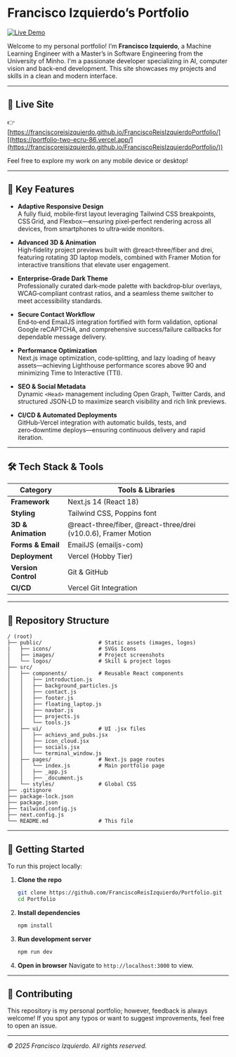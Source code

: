 # Francisco Izquierdo’s Portfolio

[![Live Demo](https://img.shields.io/badge/demo-online-blue)](https://portfolio-two-ecru-86.vercel.app/)

Welcome to my personal portfolio! I’m **Francisco Izquierdo**, a Machine Learning Engineer with a Master’s in Software Engineering from the University of Minho. I'm a passionate developer specializing in AI, computer vision and back-end development. This site showcases my projects and skills in a clean and modern interface.

---

## 📍 Live Site

👉 [https://franciscoreisizquierdo.github.io/FranciscoReisIzquierdoPortfolio/][(https://portfolio-two-ecru-86.vercel.app/](https://franciscoreisizquierdo.github.io/FranciscoReisIzquierdoPortfolio/))

Feel free to explore my work on any mobile device or desktop!

---

## 🚀 Key Features

* **Adaptive Responsive Design**  
  A fully fluid, mobile‑first layout leveraging Tailwind CSS breakpoints, CSS Grid, and Flexbox—ensuring pixel‑perfect rendering across all devices, from smartphones to ultra‑wide monitors.

* **Advanced 3D & Animation**  
  High‑fidelity project previews built with @react‑three/fiber and drei, featuring rotating 3D laptop models, combined with Framer Motion for interactive transitions that elevate user engagement.

* **Enterprise‑Grade Dark Theme**  
  Professionally curated dark‑mode palette with backdrop‑blur overlays, WCAG‑compliant contrast ratios, and a seamless theme switcher to meet accessibility standards.

* **Secure Contact Workflow**  
  End‑to‑end EmailJS integration fortified with form validation, optional Google reCAPTCHA, and comprehensive success/failure callbacks for dependable message delivery.

* **Performance Optimization**  
  Next.js image optimization, code‑splitting, and lazy loading of heavy assets—achieving Lighthouse performance scores above 90 and minimizing Time to Interactive (TTI).

* **SEO & Social Metadata**  
  Dynamic `<Head>` management including Open Graph, Twitter Cards, and structured JSON‑LD to maximize search visibility and rich link previews.

* **CI/CD & Automated Deployments**  
  GitHub‑Vercel integration with automatic builds, tests, and zero‑downtime deploys—ensuring continuous delivery and rapid iteration.

---

## 🛠️ Tech Stack & Tools

| Category            | Tools & Libraries                                              |
| ------------------- | -------------------------------------------------------------- |
| **Framework**       | Next.js 14 (React 18)                                          |
| **Styling**         | Tailwind CSS, Poppins font                                     |
| **3D & Animation**  | @react-three/fiber, @react-three/drei (v10.0.6), Framer Motion |
| **Forms & Email**   | EmailJS (emailjs-com)                                          |
| **Deployment**      | Vercel (Hobby Tier)                                            |
| **Version Control** | Git & GitHub                                                   |
| **CI/CD**           | Vercel Git Integration                                         |

---

## 📂 Repository Structure

```
/ (root)
├── public/                  # Static assets (images, logos)
|   ├── icons/               # SVGs Icons
│   ├── images/              # Project screenshots
│   └── logos/               # Skill & project logos
├── src/
│   ├── components/          # Reusable React components
│   │   ├── introduction.js
│   │   ├── background_particles.js
│   │   ├── contact.js
│   │   ├── footer.js
│   │   ├── floating_laptop.js
│   │   ├── navbar.js
│   │   ├── projects.js
│   │   └── tools.js
│   ├── ui/                  # UI .jsx files
│   │   ├── achievs_and_pubs.jsx
│   │   ├── icon_cloud.jsx
│   │   ├── socials.jsx
│   │   └── terminal_window.js
│   ├── pages/               # Next.js page routes
│   │   └── index.js         # Main portfolio page
│   │   ├── _app.js
│   │   ├── _document.js
│   └── styles/              # Global CSS
├── .gitignore
├── package-lock.json
├── package.json
├── tailwind.config.js
├── next.config.js
└── README.md                # This file
```

---

## 🔧 Getting Started

To run this project locally:

1. **Clone the repo**

   ```bash
   git clone https://github.com/FranciscoReisIzquierdo/Portfolio.git
   cd Portfolio
   ```

2. **Install dependencies**

   ```bash
   npm install
   ```

3. **Run development server**

   ```bash
   npm run dev
   ```

4. **Open in browser**
   Navigate to `http://localhost:3000` to view.

---

## 🤝 Contributing

This repository is my personal portfolio; however, feedback is always welcome! If you spot any typos or want to suggest improvements, feel free to open an issue.

---

*© 2025 Francisco Izquierdo. All rights reserved.*
